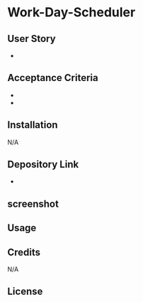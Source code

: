 # Work-Day-Scheduler

## User Story
- 

## Acceptance Criteria
- 
- 

## Installation

N/A

## Depository Link 
-

## screenshot





## Usage


## Credits

N/A

## License
